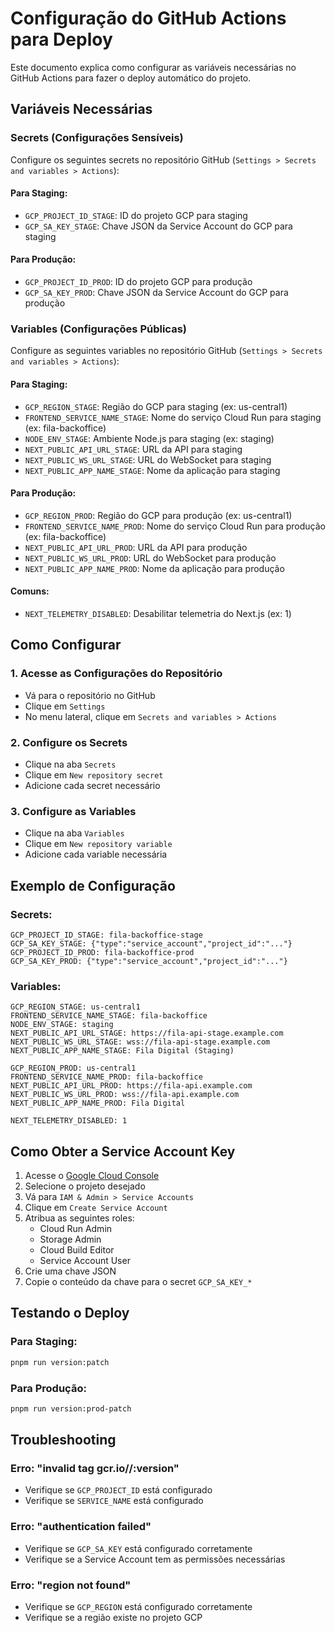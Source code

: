 # Configuração do GitHub Actions para Deploy

Este documento explica como configurar as variáveis necessárias no GitHub Actions para fazer o deploy automático do projeto.

## Variáveis Necessárias

### Secrets (Configurações Sensíveis)

Configure os seguintes secrets no repositório GitHub (`Settings > Secrets and variables > Actions`):

#### Para Staging:
- `GCP_PROJECT_ID_STAGE`: ID do projeto GCP para staging
- `GCP_SA_KEY_STAGE`: Chave JSON da Service Account do GCP para staging

#### Para Produção:
- `GCP_PROJECT_ID_PROD`: ID do projeto GCP para produção
- `GCP_SA_KEY_PROD`: Chave JSON da Service Account do GCP para produção

### Variables (Configurações Públicas)

Configure as seguintes variables no repositório GitHub (`Settings > Secrets and variables > Actions`):

#### Para Staging:
- `GCP_REGION_STAGE`: Região do GCP para staging (ex: us-central1)
- `FRONTEND_SERVICE_NAME_STAGE`: Nome do serviço Cloud Run para staging (ex: fila-backoffice)
- `NODE_ENV_STAGE`: Ambiente Node.js para staging (ex: staging)
- `NEXT_PUBLIC_API_URL_STAGE`: URL da API para staging
- `NEXT_PUBLIC_WS_URL_STAGE`: URL do WebSocket para staging
- `NEXT_PUBLIC_APP_NAME_STAGE`: Nome da aplicação para staging

#### Para Produção:
- `GCP_REGION_PROD`: Região do GCP para produção (ex: us-central1)
- `FRONTEND_SERVICE_NAME_PROD`: Nome do serviço Cloud Run para produção (ex: fila-backoffice)
- `NEXT_PUBLIC_API_URL_PROD`: URL da API para produção
- `NEXT_PUBLIC_WS_URL_PROD`: URL do WebSocket para produção
- `NEXT_PUBLIC_APP_NAME_PROD`: Nome da aplicação para produção

#### Comuns:
- `NEXT_TELEMETRY_DISABLED`: Desabilitar telemetria do Next.js (ex: 1)

## Como Configurar

### 1. Acesse as Configurações do Repositório
- Vá para o repositório no GitHub
- Clique em `Settings`
- No menu lateral, clique em `Secrets and variables > Actions`

### 2. Configure os Secrets
- Clique na aba `Secrets`
- Clique em `New repository secret`
- Adicione cada secret necessário

### 3. Configure as Variables
- Clique na aba `Variables`
- Clique em `New repository variable`
- Adicione cada variable necessária

## Exemplo de Configuração

### Secrets:
```
GCP_PROJECT_ID_STAGE: fila-backoffice-stage
GCP_SA_KEY_STAGE: {"type":"service_account","project_id":"..."}
GCP_PROJECT_ID_PROD: fila-backoffice-prod
GCP_SA_KEY_PROD: {"type":"service_account","project_id":"..."}
```

### Variables:
```
GCP_REGION_STAGE: us-central1
FRONTEND_SERVICE_NAME_STAGE: fila-backoffice
NODE_ENV_STAGE: staging
NEXT_PUBLIC_API_URL_STAGE: https://fila-api-stage.example.com
NEXT_PUBLIC_WS_URL_STAGE: wss://fila-api-stage.example.com
NEXT_PUBLIC_APP_NAME_STAGE: Fila Digital (Staging)

GCP_REGION_PROD: us-central1
FRONTEND_SERVICE_NAME_PROD: fila-backoffice
NEXT_PUBLIC_API_URL_PROD: https://fila-api.example.com
NEXT_PUBLIC_WS_URL_PROD: wss://fila-api.example.com
NEXT_PUBLIC_APP_NAME_PROD: Fila Digital

NEXT_TELEMETRY_DISABLED: 1
```

## Como Obter a Service Account Key

1. Acesse o [Google Cloud Console](https://console.cloud.google.com/)
2. Selecione o projeto desejado
3. Vá para `IAM & Admin > Service Accounts`
4. Clique em `Create Service Account`
5. Atribua as seguintes roles:
   - Cloud Run Admin
   - Storage Admin
   - Cloud Build Editor
   - Service Account User
6. Crie uma chave JSON
7. Copie o conteúdo da chave para o secret `GCP_SA_KEY_*`

## Testando o Deploy

### Para Staging:
```bash
pnpm run version:patch
```

### Para Produção:
```bash
pnpm run version:prod-patch
```

## Troubleshooting

### Erro: "invalid tag gcr.io//:version"
- Verifique se `GCP_PROJECT_ID` está configurado
- Verifique se `SERVICE_NAME` está configurado

### Erro: "authentication failed"
- Verifique se `GCP_SA_KEY` está configurado corretamente
- Verifique se a Service Account tem as permissões necessárias

### Erro: "region not found"
- Verifique se `GCP_REGION` está configurado corretamente
- Verifique se a região existe no projeto GCP
